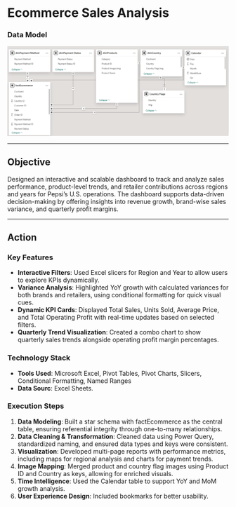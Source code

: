 # **Ecommerce Sales Analysis**

### **Data Model** 
![](https://github.com/worksakshi/Ecommerce-Sales-Analysis-PowerBI-Dashboard/blob/main/Data%20Model%20View.PNG)

---

## **Objective**  
Designed an interactive and scalable dashboard to track and analyze sales performance, product-level trends, and retailer contributions across regions and years for Pepsi’s U.S. operations. The dashboard supports data-driven decision-making by offering insights into revenue growth, brand-wise sales variance, and quarterly profit margins.

---

## **Action**  

### **Key Features**   
- **Interactive Filters**: Used Excel slicers for Region and Year to allow users to explore KPIs dynamically.
- **Variance Analysis**: Highlighted YoY growth with calculated variances for both brands and retailers, using conditional formatting for quick visual cues.
- **Dynamic KPI Cards**: Displayed Total Sales, Units Sold, Average Price, and Total Operating Profit with real-time updates based on selected filters.
- **Quarterly Trend Visualization**: Created a combo chart to show quarterly sales trends alongside operating profit margin percentages.

### **Technology Stack**  
- **Tools Used**: Microsoft Excel, Pivot Tables, Pivot Charts, Slicers, Conditional Formatting, Named Ranges
- **Data Sourc**: Excel Sheets.  

### **Execution Steps**  

1. **Data Modeling**: Built a star schema with factEcommerce as the central table, ensuring referential integrity through one-to-many relationships.
2. **Data Cleaning & Transformation**: Cleaned data using Power Query, standardized naming, and ensured data types and keys were consistent.
3. **Visualization**: Developed multi-page reports with performance metrics, including maps for regional analysis and charts for payment trends.
4. **Image Mapping**: Merged product and country flag images using Product ID and Country as keys, allowing for enriched visuals.
5. **Time Intelligence**: Used the Calendar table to support YoY and MoM growth analysis.
6. **User Experience Design**: Included bookmarks for better usability.
